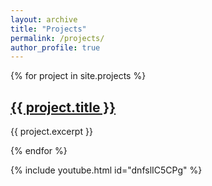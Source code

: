 ```yaml
---
layout: archive
title: "Projects"
permalink: /projects/
author_profile: true
---
```


<!-- {% include youtube.html id="dnfslIC5CPg" %} -->
{% for project in site.projects %}
  <h2><a href="{{ project.url | relative_url }}">{{ project.title }}</a></h2>
  <p>{{ project.excerpt }}</p>
{% endfor %}

{% include youtube.html id="dnfslIC5CPg" %}
